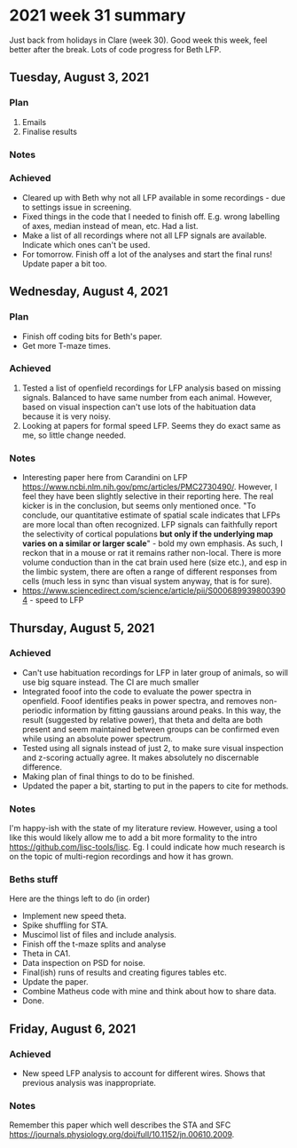 # 2021 week 31 summary

Just back from holidays in Clare (week 30). Good week this week, feel better after the break.
Lots of code progress for Beth LFP.

## Tuesday, August 3, 2021


### Plan

1. Emails
2. Finalise results

### Notes

### Achieved

- Cleared up with Beth why not all LFP available in some recordings - due to settings issue in screening.
- Fixed things in the code that I needed to finish off. E.g. wrong labelling of axes, median instead of mean, etc. Had a list.
- Make a list of all recordings where not all LFP signals are available. Indicate which ones can't be used.
- For tomorrow. Finish off a lot of the analyses and start the final runs! Update paper a bit too.

## Wednesday, August 4, 2021

### Plan

- Finish off coding bits for Beth's paper.
- Get more T-maze times.

### Achieved

1. Tested a list of openfield recordings for LFP analysis based on missing signals. Balanced to have same number from each animal. However, based on visual inspection can't use lots of the habituation data because it is very noisy.
2. Looking at papers for formal speed LFP. Seems they do exact same as me, so little change needed.

### Notes

- Interesting paper here from Carandini on LFP https://www.ncbi.nlm.nih.gov/pmc/articles/PMC2730490/. However, I feel they have been slightly selective in their reporting here. The real kicker is in the conclusion, but seems only mentioned once. "To conclude, our quantitative estimate of spatial scale indicates that LFPs are more local than often recognized. LFP signals can faithfully report the selectivity of cortical populations **but only if the underlying map varies on a similar or larger scale**" - bold my own emphasis. As such, I reckon that in a mouse or rat it remains rather non-local. There is more volume conduction than in the cat brain used here (size etc.), and esp in the limbic system, there are often a range of different responses from cells (much less in sync than visual system anyway, that is for sure).
- https://www.sciencedirect.com/science/article/pii/S0006899398003904 - speed to LFP

## Thursday, August 5, 2021

### Achieved

- Can't use habituation recordings for LFP in later group of animals, so will use big square instead. The CI are much smaller
- Integrated fooof into the code to evaluate the power spectra in openfield. Fooof identifies peaks in power spectra, and removes non-periodic information by fitting gaussians around peaks. In this way, the result (suggested by relative power), that theta and delta are both present and seem maintained between groups can be confirmed even while using an absolute power spectrum.
- Tested using all signals instead of just 2, to make sure visual inspection and z-scoring actually agree. It makes absolutely no discernable difference.
- Making plan of final things to do to be finished.
- Updated the paper a bit, starting to put in the papers to cite for methods.

### Notes

I'm happy-ish with the state of my literature review. However, using a tool like this would likely allow me to add a bit more formality to the intro https://github.com/lisc-tools/lisc. Eg. I could indicate how much research is on the topic of multi-region recordings and how it has grown.

### Beths stuff

Here are the things left to do (in order)
- Implement new speed theta.
- Spike shuffling for STA.
- Muscimol list of files and include analysis.
- Finish off the t-maze splits and analyse
- Theta in CA1.
- Data inspection on PSD for noise.
- Final(ish) runs of results and creating figures tables etc.
- Update the paper.
- Combine Matheus code with mine and think about how to share data.
- Done.

## Friday, August 6, 2021

### Achieved

- New speed LFP analysis to account for different wires. Shows that previous analysis was inappropriate.

### Notes

Remember this paper which well describes the STA and SFC https://journals.physiology.org/doi/full/10.1152/jn.00610.2009.